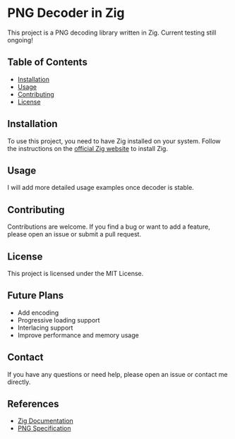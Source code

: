 # PNG Decoder in Zig

This project is a PNG decoding library written in Zig. Current testing still ongoing!

## Table of Contents

- [Installation](#installation)
- [Usage](#usage)
- [Contributing](#contributing)
- [License](#license)

## Installation

To use this project, you need to have Zig installed on your system. Follow the instructions on the [official Zig website](https://ziglang.org/download/) to install Zig.

## Usage

I will add more detailed usage examples once decoder is stable.

## Contributing

Contributions are welcome. If you find a bug or want to add a feature, please open an issue or submit a pull request.

## License

This project is licensed under the MIT License.


## Future Plans

- Add encoding
- Progressive loading support
- Interlacing support
- Improve performance and memory usage


## Contact

If you have any questions or need help, please open an issue or contact me directly.

## References

- [Zig Documentation](https://ziglang.org/documentation/)
- [PNG Specification](https://www.w3.org/TR/PNG/)
